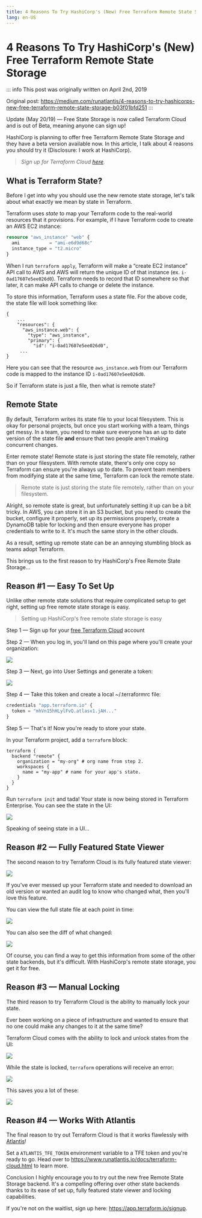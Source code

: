 ```yaml
---
title: 4 Reasons To Try HashiCorp's (New) Free Terraform Remote State Storage
lang: en-US
---
```


# 4 Reasons To Try HashiCorp's (New) Free Terraform Remote State Storage

::: info
This post was originally written on April 2nd, 2019

Original post: <https://medium.com/runatlantis/4-reasons-to-try-hashicorps-new-free-terraform-remote-state-storage-b03f01bfd251>
:::

Update (May 20/19) — Free State Storage is now called Terraform Cloud and is out of Beta, meaning anyone can sign up!

HashiCorp is planning to offer free Terraform Remote State Storage and they have a beta version available now. In this article, I talk about 4 reasons you should try it (Disclosure: I work at HashiCorp).

> _Sign up for Terraform Cloud [here](https://goo.gl/X5t5EM)._

## What is Terraform State?

Before I get into why you should use the new remote state storage, let's talk about what exactly we mean by state in Terraform.

Terraform uses _state_ to map your Terraform code to the real-world resources that it provisions. For example, if I have Terraform code to create an AWS EC2 instance:

```tf
resource "aws_instance" "web" {
  ami           = "ami-e6d9d68c"
  instance_type = "t2.micro"
}
```

When I run `terraform apply`, Terraform will make a “create EC2 instance” API call to AWS and AWS will return the unique ID of that instance (ex. `i-0ad17607e5ee026d0`). Terraform needs to record that ID somewhere so that later, it can make API calls to change or delete the instance.

To store this information, Terraform uses a state file. For the above code, the state file will look something like:

```json{4,7}
{
    ...
    "resources": {
      "aws_instance.web": {
        "type": "aws_instance",
        "primary": {
          "id": "i-0ad17607e5ee026d0",
     ...
}
```

Here you can see that the resource `aws_instance.web` from our Terraform code is mapped to the instance ID `i-0ad17607e5ee026d0`.

So if Terraform state is just a file, then what is remote state?

## Remote State

By default, Terraform writes its state file to your local filesystem. This is okay for personal projects, but once you start working with a team, things get messy. In a team, you need to make sure everyone has an up to date version of the state file **and** ensure that two people aren't making concurrent changes.

Enter remote state! Remote state is just storing the state file remotely, rather than on your filesystem. With remote state, there's only one copy so Terraform can ensure you're always up to date. To prevent team members from modifying state at the same time, Terraform can lock the remote state.

> Remote state is just storing the state file remotely, rather than on your filesystem.

Alright, so remote state is great, but unfortunately setting it up can be a bit tricky. In AWS, you can store it in an S3 bucket, but you need to create the bucket, configure it properly, set up its permissions properly, create a DynamoDB table for locking and then ensure everyone has proper credentials to write to it. It's much the same story in the other clouds.

As a result, setting up remote state can be an annoying stumbling block as teams adopt Terraform.

This brings us to the first reason to try HashiCorp's Free Remote State Storage...

## Reason #1 — Easy To Set Up

Unlike other remote state solutions that require complicated setup to get right, setting up free remote state storage is easy.

> Setting up HashiCorp's free remote state storage is easy

Step 1 — Sign up for your [free Terraform Cloud](https://app.terraform.io/signup) account

Step 2 — When you log in, you'll land on this page where you'll create your organization:

![](/blog/4-reasons-to-try-hashicorps-new-free-terraform-remote-state-storage/pic1.webp)

Step 3 — Next, go into User Settings and generate a token:

![](/blog/4-reasons-to-try-hashicorps-new-free-terraform-remote-state-storage/pic2.webp)

Step 4 — Take this token and create a local ~/.terraformrc file:

```tf
credentials "app.terraform.io" {
  token = "mhVn15hHLylFvQ.atlasv1.jAH..."
}
```

Step 5 — That's it! Now you're ready to store your state.

In your Terraform project, add a `terraform` block:

```tf{3,5}
terraform {
  backend "remote" {
    organization = "my-org" # org name from step 2.
    workspaces {
      name = "my-app" # name for your app's state.
    }
  }
}
```

Run `terraform init` and tada! Your state is now being stored in Terraform Enterprise. You can see the state in the UI:

![](/blog/4-reasons-to-try-hashicorps-new-free-terraform-remote-state-storage/pic3.webp)

Speaking of seeing state in a UI...

## Reason #2 — Fully Featured State Viewer

The second reason to try Terraform Cloud is its fully featured state viewer:

![](/blog/4-reasons-to-try-hashicorps-new-free-terraform-remote-state-storage/pic4.webp)

If you've ever messed up your Terraform state and needed to download an old version or wanted an audit log to know who changed what, then you'll love this feature.

You can view the full state file at each point in time:

![](/blog/4-reasons-to-try-hashicorps-new-free-terraform-remote-state-storage/pic5.webp)

You can also see the diff of what changed:

![](/blog/4-reasons-to-try-hashicorps-new-free-terraform-remote-state-storage/pic6.webp)

Of course, you can find a way to get this information from some of the other state backends, but it's difficult. With HashiCorp's remote state storage, you get it for free.

## Reason #3 — Manual Locking

The third reason to try Terraform Cloud is the ability to manually lock your state.

Ever been working on a piece of infrastructure and wanted to ensure that no one could make any changes to it at the same time?

Terraform Cloud comes with the ability to lock and unlock states from the UI:

![](/blog/4-reasons-to-try-hashicorps-new-free-terraform-remote-state-storage/pic7.webp)

While the state is locked, `terraform` operations will receive an error:

![](/blog/4-reasons-to-try-hashicorps-new-free-terraform-remote-state-storage/pic8.webp)

This saves you a lot of these:

![](/blog/4-reasons-to-try-hashicorps-new-free-terraform-remote-state-storage/pic9.webp)

## Reason #4 — Works With Atlantis

The final reason to try out Terraform Cloud is that it works flawlessly with [Atlantis](https://www.runatlantis.io/)!

Set a `ATLANTIS_TFE_TOKEN` environment variable to a TFE token and you're ready to go. Head over to <https://www.runatlantis.io/docs/terraform-cloud.html> to learn more.

Conclusion
I highly encourage you to try out the new free Remote State Storage backend. It's a compelling offering over other state backends thanks to its ease of set up, fully featured state viewer and locking capabilities.

If you're not on the waitlist, sign up here: <https://app.terraform.io/signup>.
